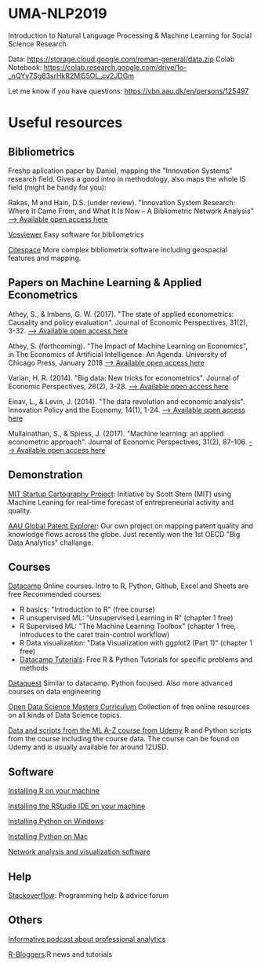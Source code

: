 # UMA-NLP2019
Introduction to Natural Language Processing &amp; Machine Learning for Social Science Research

Data: https://storage.cloud.google.com/roman-general/data.zip
Colab Notebook: https://colab.research.google.com/drive/1o-_nQYv7Sg83srHkR2Ml55OL_cv2JDGm

Let me know if you have questions: https://vbn.aau.dk/en/persons/125497


# Useful resources

## Bibliometrics

Freshp aplication paper by Daniel, mapping the "Innovation Systems" research field. Gives a good intro in methodology, also maps the whole IS field (might be handy for you):

Rakas, M and Hain, D.S. (under review). "Innovation System Research: Where It Came From, and What It Is Now – A Bibliometric Network Analysis" [--> Available open access here](https://rawgit.com/RJuro/Africalics-PhD-Academy-2018/master/slides/The_Development_of_Innovation_System_Research_RR1.pdf)


[Vosviewer](http://www.vosviewer.com/)
Easy software for bibliometrics

[Citespace](http://cluster.cis.drexel.edu/~cchen/citespace/)
More complex bibliometrix software including geospacial features and mapping.

## Papers on Machine Learning & Applied Econometrics

Athey, S., & Imbens, G. W. (2017). "The state of applied econometrics: Causality and policy evaluation". Journal of Economic Perspectives, 31(2), 3-32. [--> Available open access here](https://pubs.aeaweb.org/doi/pdfplus/10.1257/jep.31.2.3)

Athey, S. (forthcoming). "The Impact of Machine Learning on Economics", in The Economics of Artificial Intelligence: An Agenda. University of Chicago Press, January 2018 [--> Available open access here](http://www.nber.org/chapters/c14009.pdf)

Varian, H. R. (2014). "Big data: New tricks for econometrics". Journal of Economic Perspectives, 28(2), 3-28. [--> Available open access here](https://www.aeaweb.org/articles?id=10.1257/jep.28.2.3)

Einav, L., & Levin, J. (2014). "The data revolution and economic analysis". Innovation Policy and the Economy, 14(1), 1-24. [--> Available open access here](http://www.nber.org/chapters/c12942.pdf)

Mullainathan, S., & Spiess, J. (2017). "Machine learning: an applied econometric approach". Journal of Economic Perspectives, 31(2), 87-106. [--> Available open access here](https://pubs.aeaweb.org/doi/pdfplus/10.1257/jep.31.2.87)

## Demonstration
[MIT Startup Cartography Project](https://www.startupmaps.us/home): Initiative by Scott Stern (MIT) using Machine Leaning for real-time forecast of entrepreneurial activity and quality.

[AAU Global Patent Explorer](http://35.228.97.122:3838/patent_app/): Our own project on mapping patent quality and knowledge flows across the globe. Just recently won the 1st OECD "Big Data Analytics" challange.

## Courses

[Datacamp](https://datacamp.com)
Online courses. Intro to R, Python, Github, Excel and Sheets are free
Recommended courses:
- R basics: "Introduction to R" (free course)
- R unsupervised ML: "Unsupervised Learning in R" (chapter 1 free)
- R Supervised ML: "The Machine Learning Toolbox" (chapter 1 free, introduces to the caret train-control workflow)
- R Data visualization: "Data Visualization with ggplot2 (Part 1)" (chapter 1 free)
- [Datacamp Tutorials](https://www.datacamp.com/community/tutorials): Free R & Python Tutorials for specific problems and methods

[Dataquest](https://www.dataquest.io/)
Similar to datacamp. Python focused. Also more advanced courses on data engineering

[Open Data Science Masters Curriculum](http://datasciencemasters.org/)
Collection of free online resources on all kinds of Data Science topics.


[Data and scripts from the ML A-Z course from Udemy](https://www.superdatascience.com/machine-learning/)
R and Python scripts from the course including the course data. The course can be found on Udemy and is usually available for around 12USD.


## Software

[Installing R on your machine](https://www.datacamp.com/community/tutorials/installing-R-windows-mac-ubuntu/)

[Installing the RStudio IDE on your machine](https://www.rstudio.com/products/rstudio/download/#download)

[Installing Python on Windows](https://www.datacamp.com/community/tutorials/installing-anaconda-windows)

[Installing Python on Mac](https://www.datacamp.com/community/tutorials/installing-anaconda-mac-os-x)

[Network analysis and visualization software](https://gephi.org/)


## Help

[Stackoverflow](https://stackoverflow.com): Programming help & advice forum

## Others

[Informative podcast about professional analytics](https://www.datacamp.com/community/podcast)


[R-Bloggers](https://www.r-bloggers.com/):R news and tutorials
